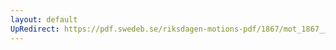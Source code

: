 ```yaml
---
layout: default
UpRedirect: https://pdf.swedeb.se/riksdagen-motions-pdf/1867/mot_1867__fk__00056/mot_1867__fk__00056_001.pdf
---
```

